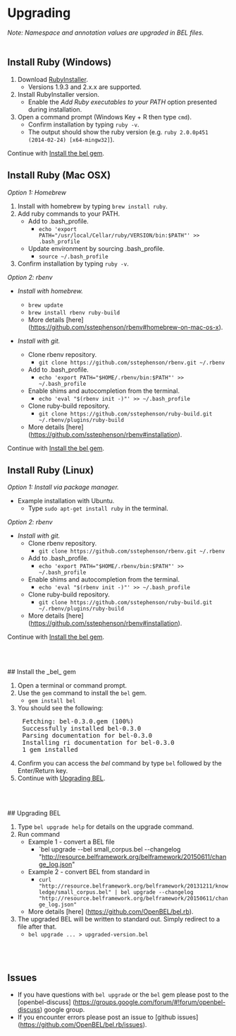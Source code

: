 # Upgrading

_Note: Namespace and annotation values are upgraded in BEL files._
<br><br>
## Install Ruby (Windows)

1. Download [RubyInstaller](http://rubyinstaller.org/downloads).
   * Versions 1.9.3 and 2.x.x are supported.
2. Install RubyInstaller version.
   * Enable the _Add Ruby executables to your PATH_ option presented during installation.
3. Open a command prompt (Windows Key + R then type `cmd`).
   * Confirm installation by typing `ruby -v`.
   * The output should show the ruby version (e.g. `ruby 2.0.0p451 (2014-02-24) [x64-mingw32]`).

Continue with <a href="#install_bel_gem">Install the bel gem</a>.

## Install Ruby (Mac OSX)

_Option 1: Homebrew_

1. Install with homebrew by typing `brew install ruby`.
2. Add ruby commands to your PATH.
   * Add to .bash_profile.
     * `echo 'export PATH="/usr/local/Cellar/ruby/VERSION/bin:$PATH"' >> .bash_profile`
   * Update environment by sourcing .bash_profile.
     * `source ~/.bash_profile`
3. Confirm installation by typing `ruby -v`.

_Option 2: rbenv_

* _Install with homebrew._
   * `brew update`
   * `brew install rbenv ruby-build`
   * More details [here] (https://github.com/sstephenson/rbenv#homebrew-on-mac-os-x).

* _Install with git._
   * Clone rbenv repository.
     * `git clone https://github.com/sstephenson/rbenv.git ~/.rbenv`
   * Add to .bash_profile.
     * `echo 'export PATH="$HOME/.rbenv/bin:$PATH"' >> ~/.bash_profile`
   * Enable shims and autocompletion from the terminal.
     * `echo 'eval "$(rbenv init -)"' >> ~/.bash_profile`
   * Clone ruby-build repository.
     * `git clone https://github.com/sstephenson/ruby-build.git ~/.rbenv/plugins/ruby-build`
   * More details [here] (https://github.com/sstephenson/rbenv#installation).

Continue with <a href="#install_bel_gem">Install the bel gem</a>.

## Install Ruby (Linux)

_Option 1: Install via package manager._

* Example installation with Ubuntu.
   * Type `sudo apt-get install ruby` in the terminal.

_Option 2: rbenv_

* _Install with git._
   * Clone rbenv repository.
     * `git clone https://github.com/sstephenson/rbenv.git ~/.rbenv`
   * Add to .bash_profile.
     * `echo 'export PATH="$HOME/.rbenv/bin:$PATH"' >> ~/.bash_profile`
   * Enable shims and autocompletion from the terminal.
     * `echo 'eval "$(rbenv init -)"' >> ~/.bash_profile`
   * Clone ruby-build repository.
     * `git clone https://github.com/sstephenson/ruby-build.git ~/.rbenv/plugins/ruby-build`
   * More details [here] (https://github.com/sstephenson/rbenv#installation).

Continue with <a href="#install_bel_gem">Install the bel gem</a>.

<br><br>
<div id="install_bel_gem"></div>
## Install the _bel_ gem

1. Open a terminal or command prompt.
2. Use the `gem` command to install the `bel` gem.
   * `gem install bel`
3. You should see the following:

<pre>
    Fetching: bel-0.3.0.gem (100%)
    Successfully installed bel-0.3.0
    Parsing documentation for bel-0.3.0
    Installing ri documentation for bel-0.3.0
    1 gem installed
</pre>
4. Confirm you can access the *bel* command by type `bel` followed by the Enter/Return key.
5. Continue with <a href="#upgrading_bel">Upgrading BEL</a>.

<br><br>
<div id="upgrading_bel"></div>
## Upgrading BEL

1. Type `bel upgrade help` for details on the upgrade command.
2. Run command
   * Example 1 - convert a BEL file
     * `bel upgrade --bel small_corpus.bel --changelog "http://resource.belframework.org/belframework/20150611/change_log.json"
   * Example 2 - convert BEL from standard in
     * `curl "http://resource.belframework.org/belframework/20131211/knowledge/small_corpus.bel" | bel upgrade --changelog "http://resource.belframework.org/belframework/20150611/change_log.json"`
   * More details [here] (https://github.com/OpenBEL/bel.rb).
3. The upgraded BEL will be written to standard out.  Simply redirect to a file after that.
   * `bel upgrade ... > upgraded-version.bel`

<br><br>
## Issues

* If you have questions with `bel upgrade` or the `bel` gem please post to the [openbel-discuss] (https://groups.google.com/forum/#!forum/openbel-discuss) google group.
* If you encounter errors please post an issue to [github issues] (https://github.com/OpenBEL/bel.rb/issues).
